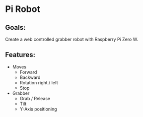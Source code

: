 Pi Robot
========

Goals:
------
Create a web controlled grabber robot with Raspberry Pi Zero W.  


Features:
--------
- Moves
    - Forward
    - Backward
    - Rotation right / left
    - Stop
- Grabber
    - Grab / Release
    - Tilt
    - Y-Axis positioning

